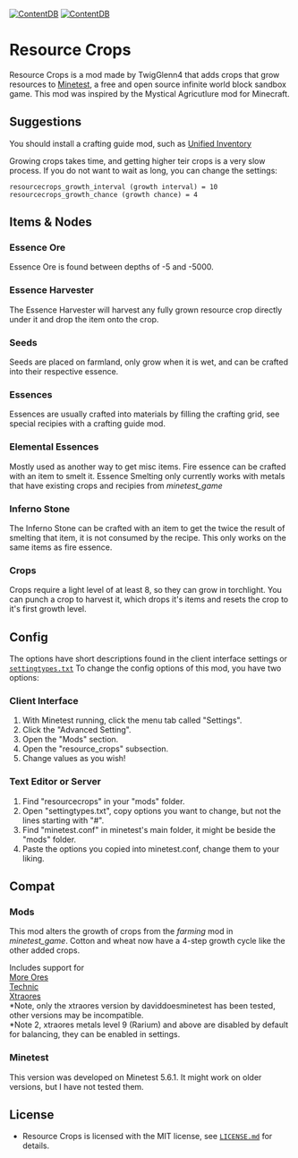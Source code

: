 [![ContentDB](https://content.minetest.net/packages/TwigGlenn4/resource_crops/shields/title/)](https://content.minetest.net/packages/TwigGlenn4/resource_crops/)
[![ContentDB](https://content.minetest.net/packages/TwigGlenn4/resource_crops/shields/downloads/)](https://content.minetest.net/packages/TwigGlenn4/resource_crops/)

# Resource Crops

Resource Crops is a mod made by TwigGlenn4 that adds crops that grow resources to [Minetest](https://www.minetest.net/), 
a free and open source infinite world block sandbox game. This mod was inspired by the Mystical Agricutlure mod for Minecraft.

## Suggestions
You should install a crafting guide mod, such as [Unified Inventory](https://content.minetest.net/packages/RealBadAngel/unified_inventory/)

Growing crops takes time, and getting higher teir crops is a very slow process.
If you do not want to wait as long, you can change the settings:

```
resourcecrops_growth_interval (growth interval) = 10
resourcecrops_growth_chance (growth chance) = 4
```

## Items & Nodes
### Essence Ore
Essence Ore is found between depths of -5 and -5000.
### Essence Harvester
The Essence Harvester will harvest any fully grown resource crop directly under it and drop the item onto the crop.
### Seeds
Seeds are placed on farmland, only grow when it is wet, and can be crafted into their respective essence.
### Essences 
Essences are usually crafted into materials by filling the crafting grid, see special recipies with a crafting guide mod.
### Elemental Essences
Mostly used as another way to get misc items. Fire essence can be crafted with an item to smelt it.
Essence Smelting only currently works with metals that have existing crops and recipies from *minetest_game*
### Inferno Stone
The Inferno Stone can be crafted with an item to get the twice the result of smelting that item, it is not consumed by the recipe.
This only works on the same items as fire essence.
### Crops
Crops require a light level of at least 8, so they can grow in torchlight. You can punch a crop to harvest it, 
which drops it's items and resets the crop to it's first growth level.


## Config
The options have short descriptions found in the client interface settings or [`settingtypes.txt`](settingtypes.txt)
To change the config options of this mod, you have two options:

### Client Interface
1. With Minetest running, click the menu tab called "Settings".
2. Click the "Advanced Setting".
3. Open the "Mods" section.
4. Open the "resource_crops" subsection.
5. Change values as you wish!

### Text Editor or Server
1. Find "resourcecrops" in your "mods" folder.
2. Open "settingtypes.txt", copy options you want to change, but not the lines starting with "#".
3. Find "minetest.conf" in minetest's main folder, it might be beside the "mods" folder.
4. Paste the options you copied into minetest.conf, change them to your liking.

## Compat
### Mods
This mod alters the growth of crops from the *farming* mod in *minetest_game*. Cotton and wheat now have a 4-step growth cycle like the other added crops. 

Includes support for <br>
[More Ores](https://content.minetest.net/packages/Calinou/moreores/) <br>
[Technic](https://content.minetest.net/packages/RealBadAngel/technic/) <br>
[Xtraores](https://forum.minetest.net/viewtopic.php?t=12798) <br>
*Note, only the xtraores version by daviddoesminetest has been tested, other versions may be incompatible. <br>
*Note 2, xtraores metals level 9 (Rarium) and above are disabled by default for balancing, they can be enabled in settings.

### Minetest
This version was developed on Minetest 5.6.1.
It might work on older versions, but I have not tested them.

## License

- Resource Crops is licensed with the MIT license, see
  [`LICENSE.md`](LICENSE.md) for details.
